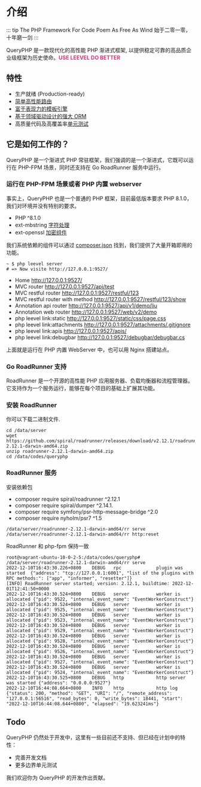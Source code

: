 # 介绍

::: tip The PHP Framework For Code Poem As Free As Wind
始于二零一零，十年磨一剑
:::

QueryPHP 是一款现代化的高性能 PHP 渐进式框架, 以提供稳定可靠的高品质企业级框架为历史使命。**<span style="color:#e82e7d;">USE LEEVEL DO BETTER</span>**

## 特性

- 生产就绪 (Production-ready)
- [简单高性能路由](https://www.queryphp.com/docs/router/)
- [富于表现力的模板引擎](https://www.queryphp.com/docs/template/)
- [基于领域驱动设计的强大 ORM](https://www.queryphp.com/docs/database/)
- 高质量代码及高覆盖率[单元测试](https://github.com/hunzhiwange/framework/tree/master/tests)

## 它是如何工作的？

QueryPHP 是一个渐进式 PHP 常驻框架，我们强调的是一个渐进式，它既可以运行在 PHP-FPM 场景，同时还支持在 Go RoadRunner 服务中运行。

### 运行在 PHP-FPM 场景或者 PHP 内置 webserver

事实上，QueryPHP 也是一个普通的 PHP 框架，目前最低版本要求 PHP 8.1.0，我们对环境并没有特别的要求。

 * PHP ^8.1.0
 * ext-mbstring [字符处理](https://github.com/hunzhiwange/framework/blob/master/src/Leevel/Support/Str.php)
 * ext-openssl [加密组件](https://github.com/hunzhiwange/framework/blob/master/src/Leevel/Encryption/Encryption.php)

我们系统依赖的组件可以通过 [composer.json](https://github.com/hunzhiwange/queryphp/blob/master/composer.json) 找到，我们提供了大量开箱即用的功能。

```
~ $ php leevel server
# => Now visite http://127.0.0.1:9527/
```

- Home http://127.0.0.1:9527/
- MVC router http://127.0.0.1:9527/api/test
- MVC restful router http://127.0.0.1:9527/restful/123
- MVC restful router with method http://127.0.0.1:9527/restful/123/show
- Annotation api router http://127.0.0.1:9527/api/v1/demo/liu
- Annotation web router http://127.0.0.1:9527/web/v2/demo
- php leevel link:static http://127.0.0.1:9527/static/css/page.css
- php leevel link:attachments http://127.0.0.1:9527/attachments/.gitignore
- php leevel link:apis http://127.0.0.1:9527/apis/
- php leevel link:debugbar http://127.0.0.1:9527/debugbar/debugbar.cs

上面就是运行在 PHP 内置 WebServer 中，也可以用 Nginx 搭建站点。

### Go RoadRunner 支持

RoadRunner 是一个开源的高性能 PHP 应用服务器、负载均衡器和流程管理器。它支持作为一个服务运行，能够在每个项目的基础上扩展其功能。

### 安装 RoadRunner

你可以下载二进制文件.

```
cd /data/server
wget https://github.com/spiral/roadrunner/releases/download/v2.12.1/roadrunner-2.12.1-darwin-amd64.zip
unzip roadrunner-2.12.1-darwin-amd64.zip
cd /data/codes/queryphp
```

### RoadRunner 服务

安装依赖包

- composer require spiral/roadrunner ^2.12.1              
- composer require spiral/dumper ^2.14.1.                 
- composer require symfony/psr-http-message-bridge ^2.0  
- composer require nyholm/psr7 ^1.5

```
/data/server/roadrunner-2.12.1-darwin-amd64/rr serve
/data/server/roadrunner-2.12.1-darwin-amd64/rr http:reset
```

RoadRunner 和 php-fpm 保持一致

```
root@vagrant-ubuntu-10-0-2-5:/data/codes/queryphp# /data/server/roadrunner-2.12.1-darwin-amd64/rr serve
2022-12-10T16:43:30.226+0800	DEBUG	rpc         	plugin was started	{"address": "tcp://127.0.0.1:6001", "list of the plugins with RPC methods:": ["app", "informer", "resetter"]}
[INFO] RoadRunner server started; version: 2.12.1, buildtime: 2022-12-01T12:41:50+0000
2022-12-10T16:43:30.524+0800	DEBUG	server      	worker is allocated	{"pid": 9522, "internal_event_name": "EventWorkerConstruct"}
2022-12-10T16:43:30.524+0800	DEBUG	server      	worker is allocated	{"pid": 9525, "internal_event_name": "EventWorkerConstruct"}
2022-12-10T16:43:30.524+0800	DEBUG	server      	worker is allocated	{"pid": 9523, "internal_event_name": "EventWorkerConstruct"}
2022-12-10T16:43:30.524+0800	DEBUG	server      	worker is allocated	{"pid": 9529, "internal_event_name": "EventWorkerConstruct"}
2022-12-10T16:43:30.524+0800	DEBUG	server      	worker is allocated	{"pid": 9528, "internal_event_name": "EventWorkerConstruct"}
2022-12-10T16:43:30.524+0800	DEBUG	server      	worker is allocated	{"pid": 9526, "internal_event_name": "EventWorkerConstruct"}
2022-12-10T16:43:30.524+0800	DEBUG	server      	worker is allocated	{"pid": 9527, "internal_event_name": "EventWorkerConstruct"}
2022-12-10T16:43:30.524+0800	DEBUG	server      	worker is allocated	{"pid": 9524, "internal_event_name": "EventWorkerConstruct"}
2022-12-10T16:43:30.525+0800	DEBUG	http        	http server was started	{"address": "0.0.0.0:9527"}
2022-12-10T16:44:08.664+0800	INFO	http        	http log	{"status": 200, "method": "GET", "URI": "/", "remote_address": "127.0.0.1:56516", "read_bytes": 0, "write_bytes": 18441, "start": "2022-12-10T16:44:08.644+0800", "elapsed": "19.623241ms"}
```

## Todo

QueryPHP 仍然处于开发中，这里有一些目前还不支持、但已经在计划中的特性：

- 完善开发文档
- 更多边界单元测试

我们欢迎你为 QueryPHP 的开发作出贡献。
